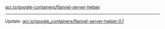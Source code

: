 [gcr.io/google-containers/flannel-server-helper](https://hub.docker.com/r/cruse/flannel-server-helper/tags/) 

----
Update: [gcr.io/google_containers/flannel-server-helper:0.1](https://hub.docker.com/r/cruse/flannel-server-helper/tags/)

